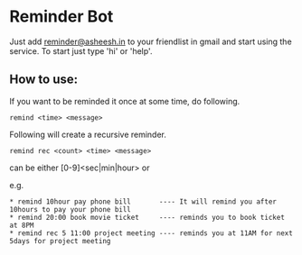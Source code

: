 Reminder Bot
====

Just add reminder@asheesh.in to your friendlist in gmail and start using the service. To start just type 'hi' or 'help'.

How to use:
----

If you want to be reminded it once at some time, do following.

    remind <time> <message>

Following will create a recursive reminder.

    remind rec <count> <time> <message>

<time> can be either [0-9]<sec|min|hour> or <absolute time>

e.g.

    * remind 10hour pay phone bill       ---- It will remind you after 10hours to pay your phone bill
    * remind 20:00 book movie ticket     ---- reminds you to book ticket at 8PM
    * remind rec 5 11:00 project meeting ---- reminds you at 11AM for next 5days for project meeting
